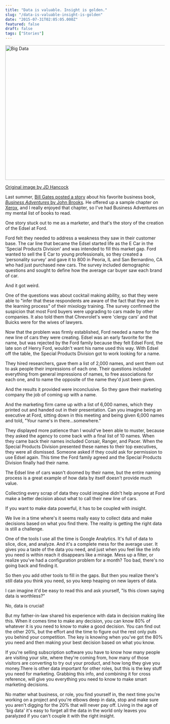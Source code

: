 ```yaml
---
title: "Data is valuable. Insight is golden."
slug: "/data-is-valuable-insight-is-golden"
date: "2015-07-31T02:05:05.000Z"
featured: false
draft: false
tags: ["Stories"]
---
```


<a data-flickr-embed="true"  href="https://www.flickr.com/photos/jdhancock/8031897271" title="Big Data"><img src="https://farm9.staticflickr.com/8322/8031897271_9c63e48a29_z.jpg" width="640" height="426" alt="Big Data"></a><script async src="//embedr.flickr.com/assets/client-code.js" charset="utf-8"></script>

<a href="https://www.flickr.com/photos/jdhancock/8031897271">Original image by JD Hancock</a>

Last summer, <a href="http://www.gatesnotes.com/Books/Business-Adventures">Bill Gates posted a story</a> about his favorite business book, <a href="http://www.amazon.com/Business-Adventures-Twelve-Classic-Street-ebook/dp/B00L1TPCKW/ref=tmm_kin_swatch_0?_encoding=UTF8&amp;qid=1438138910&amp;sr=8-1"><em>Business Adventures</em> by John Brooks</a>. He offered up a sample chapter on <a href="http://www.gatesnotes.com/media/features/books/Bill_Gates_John_Brooks_Business_Adventures_Review_Xerox_Free_Chapter.pdf">Xerox</a>, and I really enjoyed that chapter, so I've had Business Adventures on my mental list of books to read.

One story stuck out to me as a marketer, and that's the story of the creation of the Edsel at Ford.

Ford felt they needed to address a weakness they saw in their customer base. The car line that became the Edsel started life as the E Car in the 'Special Products Division' and was intended to fill this market gap. Ford wanted to sell the E Car to young professionals, so they created a 'personality survey' and gave it to 800 in Peoria, IL and San Bernardino, CA who had just purchased new cars. The survey included demographic questions and sought to define how the average car buyer saw each brand of car.

And it got weird.

One of the questions was about cocktail making ability, so that they were able to "infer that these respondents are aware of the fact that they are in the learning process" of their mixology training. The survey confirmed the suspicion that most Ford buyers were upgrading to cars made by other companies. It also told them that Chrevrolet's were 'clergy cars' and that Buicks were for the wives of lawyers.

Now that the problem was firmly established, Ford needed a name for the new line of cars they were creating. Edsel was an early favorite for the name, but was rejected by the Ford family because they felt Edsel Ford, the late son of Henry Ford, wouldn't want his name used this way. With Edsel off the table, the Special Products Division got to work looking for a name.

They hired researchers, gave them a list of 2,000 names, and sent them out to ask people their impressions of each one. Their questions included everything from general impressions of names, to free associations for each one, and to name the opposite of the name they'd just been given.

And the results it provided were inconclusive. So they gave their marketing company the job of coming up with a name.

And the marketing firm came up with a list of 6,000 names, which they printed out and handed out in their presentation. Can you imagine being an executive at Ford, sitting down in this meeting and being given 6,000 names and told, "Your name's in there...somewhere."

They displayed more patience than I would've been able to muster, because they asked the agency to come back with a final list of 10 names. When they came back their names included Corsair, Ranger, and Pacer. When the Special Products Division presented these names to their top executives, they were all dismissed. Someone asked if they could ask for permission to use Edsel again. This time the Ford family agreed and the Special Products Division finally had their name.

The Edsel line of cars wasn't doomed by their name, but the entire naming process is a great example of how data by itself doesn't provide much value.

Collecting every scrap of data they could imagine didn't help anyone at Ford make a better decision about what to call their new line of cars.

If you want to make data powerful, it has to be coupled with insight.

We live in a time where's it seems really easy to collect data and make decisions based on what you find there. The reality is getting the right data is still a challenge.

One of the tools I use all the time is Google Analytics. It's full of data to slice, dice, and analyze. And it's a complete mess for the average user. It gives you a taste of the data you need, and just when you feel like the info you need is within reach it disappears like a mirage. Mess up a filter, or realize you've had a configuration problem for a month? Too bad, there's no going back and finding it.

So then you add other tools to fill in the gaps. But then you realize there's still data you think you need, so you keep heaping on new layers of data.

I can imagine it'd be easy to read this and ask yourself, "Is this clown saying data is worthless?"

No, data is crucial!

But my father-in-law shared his experience with data in decision making like this. When it comes time to make any decision, you can know 80% of whatever it is you need to know to make a good decision. You can find out the other 20%, but the effort and the time to figure out the rest only puts you behind your competition. The key is knowing when you've got the 80% you need and then making your best decision based on what you know.

If you're selling subscription software you have to know how many people are visiting your site, where they're coming from, how many of those visitors are converting to try out your product, and how long they give you money.There is other data important for other roles, but this is the key stuff you need for marketing. Grabbing this info, and combining it for cross reference, will give you everything you need to know to make smart marketing decisions.

No matter what business, or role, you find yourself in, the next time you're working on a project and you're elbows deep in data, stop and make sure you aren't digging for the 20% that will never pay off. Living in the age of 'big data' it's easy to forget all the data in the world only leaves you paralyzed if you can't couple it with the right insight.
